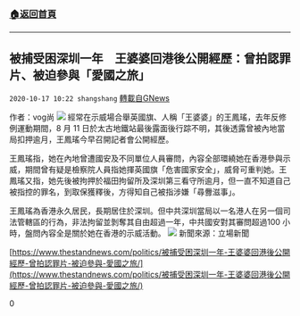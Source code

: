 ###  [:house:返回首頁](https://github.com/ourhimalayas/txt)
---

## 被捕受困深圳一年　王婆婆回港後公開經歷：曾拍認罪片、被迫參與「愛國之旅」
`2020-10-17 10:22 shangshang` [轉載自GNews](https://gnews.org/zh-hant/430450/)

作者：vog尚
![]()![](https://s3.amazonaws.com/gnews-media-offload/wp-content/uploads/2020/10/17095444/47D08FEE-3A48-4C96-B092-C5BC0BF98F73.png)
經常在示威場合舉英國旗、人稱「王婆婆」的王鳳瑤，去年反修例運動期間，8 月 11 日於太古地鐵站最後露面後行踪不明，其後透露曾被內地當局扣押逾月，王鳳瑤今早召開記者會公開經歷。

王鳳瑤指，她在內地曾遭國安及不同單位人員審問，內容全部環繞她在香港參與示威，期間曾有疑是檢察院人員指她揮英國旗「危害國家安全」，威脅可重判她。王鳳瑤又指，她先後被拘押於福田拘留所及深圳第三看守所逾月，但一直不知道自己被指控的罪名，到取保獲釋後，方得知自己被指涉嫌「尋釁滋事」。

王鳳瑤為香港永久居民，長期居住於深圳。但中共深圳當局以一名港人在另一個司法管轄區的行為，非法拘留並剝奪其自由超過一年，中共國安對其審問超過100 小時，盤問內容全是關於她在香港的示威活動。
![]()![](https://s3.amazonaws.com/gnews-media-offload/wp-content/uploads/2020/10/17101503/F5148941-49A2-455C-8327-4B211A09C149.png)
新聞來源：立場新聞

[https://www.thestandnews.com/politics/被捕受困深圳一年-王婆婆回港後公開經歷-曾拍認罪片-被迫參與-愛國之旅/](https://www.thestandnews.com/politics/被捕受困深圳一年-王婆婆回港後公開經歷-曾拍認罪片-被迫參與-愛國之旅/)

0
